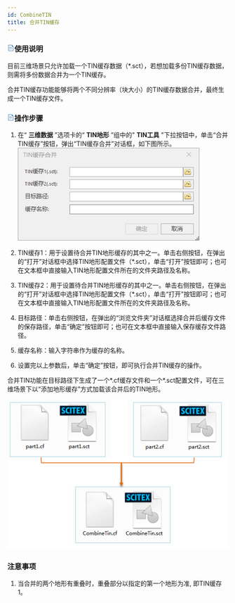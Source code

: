 ```yaml
---
id: CombineTIN
title: 合并TIN缓存  
---  
```

### ![](../../../img/read.gif)使用说明

目前三维场景只允许加载一个TIN缓存数据（*.sct），若想加载多份TIN缓存数据，则需将多份数据合并为一个TIN缓存。

合并TIN缓存功能能够将两个不同分辨率（块大小）的TIN缓存数据合并，最终生成一个TIN缓存文件。

### ![](../../../img/read.gif)操作步骤

1. 在“ **三维数据** ”选项卡的“ **TIN地形** ”组中的" **TIN工具** "下拉按钮中，单击“合并TIN缓存”按钮，弹出“TIN缓存合并”对话框，如下图所示。  
![](../img/CombineTINDialog.png)  

2. TIN缓存1：用于设置待合并TIN地形缓存的其中之一。单击右侧按钮，在弹出的“打开”对话框中选择TIN地形配置文件（*.sct），单击“打开”按钮即可；也可在文本框中直接输入TIN地形配置文件所在的文件夹路径及名称。
3. TIN缓存2：用于设置待合并TIN地形缓存的其中之一。单击右侧按钮，在弹出的“打开”对话框中选择TIN地形配置文件（*.sct），单击“打开”按钮即可；也可在文本框中直接输入TIN地形配置文件所在的文件夹路径及名称。
4. 目标路径：单击右侧按钮，在弹出的“浏览文件夹”对话框选择合并后缓存文件的保存路径，单击“确定”按钮即可；也可在文本框中直接输入保存缓存文件路径。
5. 缓存名称：输入字符串作为缓存的名称。
6. 设置完以上参数后，单击“确定”按钮，即可执行合并TIN缓存的操作。

合并TIN功能在目标路径下生成了一个*.cf缓存文件和一个*.sct配置文件，可在三维场景下以“添加地形缓存”方式加载该合并后的TIN地形。  

![](../img/CombineTINResult.png)  

  
### 注意事项
1. 当合并的两个地形有重叠时，重叠部分以指定的第一个地形为准, 即TIN缓存1。



